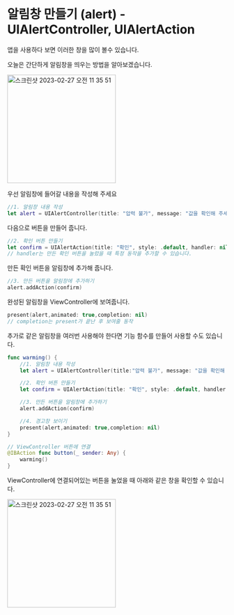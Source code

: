 # 알림창 만들기 (alert) - UIAlertController, UIAlertAction

앱을 사용하다 보면 이러한 창을 많이 볼수 있습니다.

오늘은 간단하게 알림창을 띄우는 방법을 알아보겠습니다.

<img width="249" alt="스크린샷 2023-02-27 오전 11 35 51" src="https://user-images.githubusercontent.com/124115721/221460143-106592bc-ed0f-4cc8-baa1-284a83068f6a.png">

우선 알림창에 들어갈 내용을 작성해 주세요
```swift
//1. 알림창 내용 작성
let alert = UIAlertController(title: "압력 불가", message: "값을 확인해 주세요", preferredStyle: .alert)
```

다음으로 버튼을 만들어 줍니다.
```swift
//2. 확인 버튼 만들기
let confirm = UIAlertAction(title: "확인", style: .default, handler: nil) 
// handler는 만든 확인 버튼을 눌렀을 때 특정 동작을 추가할 수 있습니다.
```

만든 확인 버튼을 알림창에 추가해 줍니다.
```swift
//3. 만든 버튼을 알림창에 추가하기
alert.addAction(confirm)
```

완성된 알림창을 ViewController에 보여줍니다.
```swift
present(alert,animated: true,completion: nil) 
// completion는 present가 끝난 후 보여줄 동작

```


추가로 같은 알림창을 여러번 사용해야 한다면 기능 함수를 만들어 사용할 수도 있습니다.

```swift
func warming() {
    //1. 알림창 내용 작성
    let alert = UIAlertController(title:"압력 불가", message: "값을 확인해 주세요", preferredStyle: .alert)

    //2. 확인 버튼 만들기
    let confirm = UIAlertAction(title: "확인", style: .default, handler: nil)

    //3. 만든 버튼을 알림창에 추가하기
    alert.addAction(confirm)

    //4. 경고창 보이기
    present(alert,animated: true,completion: nil)
}

// ViewController 버튼에 연결
@IBAction func button(_ sender: Any) {
    warming()
}

```
ViewController에 연결되어있는 버튼을 눌었을 때 아래와 같은 창을 확인할 수 있습니다.

<img width="249" alt="스크린샷 2023-02-27 오전 11 35 51" src="https://user-images.githubusercontent.com/124115721/221460143-106592bc-ed0f-4cc8-baa1-284a83068f6a.png">
